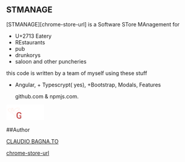 ## STMANAGE

[STMANAGE][chrome-store-url] is a 
Software STore MAnagement for
- U+2713  Eatery
- REstaurants
- pub
- drunkorys
- saloon and other puncheries 
 
 this code is written by a team of myself using these stuff
 
+ Angular, + Typescrypt( yes), +Bootstrap, Modals, Features
 
  github.com & npmjs.com.

<img src="images/copyright-logo.png" width="100px"/>

##Author

[CLAUDIO BAGNA.TO](http://claudiobagnato.com/)

[chrome-store-url](http://github.com/cercatore/STMANAGE)

